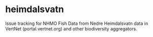 # heimdalsvatn
Issue tracking for NHMO Fish Data from Nedre Heimdalsvatn data in VertNet (portal.vertnet.org) and other biodiversity aggregators. 
